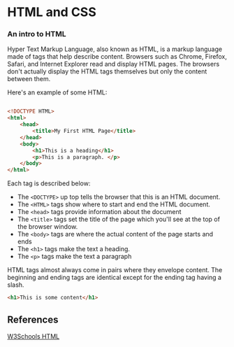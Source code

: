 HTML and CSS
========

### An intro to HTML 

Hyper Text Markup Language, also known as HTML, is a markup language made of tags that help describe content. Browsers such as Chrome, Firefox, Safari, and Internet Explorer read and display HTML pages. The browsers don't actually display the HTML tags themselves but only the content between them. 

Here's an example of some HTML:

```HTML

<!DOCTYPE HTML>
<html>
	<head>
		<title>My First HTML Page</title>		
	</head>
	<body>
		<h1>This is a heading</h1>
		<p>This is a paragraph. </p>
	</body>
</html>

```

Each tag is described below:
* The `<DOCTYPE>` up top tells the browser that this is an HTML document. 
* The `<HTML>` tags show where to start and end the HTML document.
* The `<head>` tags provide information about the document
* The `<title>` tags set the title of the page which you'll see at the top of the browser window.
* The `<body>` tags are where the actual content of the page starts and ends
* The `<h1>` tags make the text a heading. 
* The `<p>` tags make the text a paragraph

HTML tags almost always come in pairs where they envelope content. The beginning and ending tags are identical except for the ending tag having a slash.

```HTML
<h1>This is some content</h1>
```



## References

[W3Schools HTML](http://www.w3schools.com/html/html_intro.asp)

